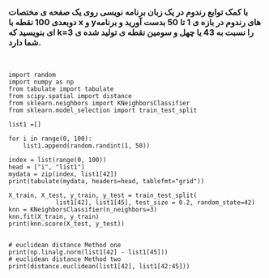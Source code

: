 ### با کمک توابع رندوم در یک زبان برنامه نویسی روی یک صفحه ی مختصات دوبعدی 100 نقطه با x و yهای رندوم در بازه ی 1 تا 50 بدست آورید و برنامه ای بنویسید که k=3 را نسبت به 43 یا چهل و سومین نقطه ی تولید شده ی شما دارد.

<br/>

```
import random
import numpy as np
from tabulate import tabulate
from scipy.spatial import distance
from sklearn.neighbors import KNeighborsClassifier
from sklearn.model_selection import train_test_split
 
list1 =[]

for i in range(0, 100):
    list1.append(random.randint(1, 50))
    
index = list(range(0, 100))
head = ["i", "list1"]
mydata = zip(index, list1[42])
print(tabulate(mydata, headers=head, tablefmt="grid"))

X_train, X_test, y_train, y_test = train_test_split(
             list1[42], list1[45], test_size = 0.2, random_state=42)
knn = KNeighborsClassifier(n_neighbors=3)
knn.fit(X_train, y_train)
print(knn.score(X_test, y_test))


# euclidean distance Method one
print(np.linalg.norm(list1[42] - list1[45]))
# euclidean distance Method two
print(distance.euclidean(list1[42], list1[42:45]))


```

